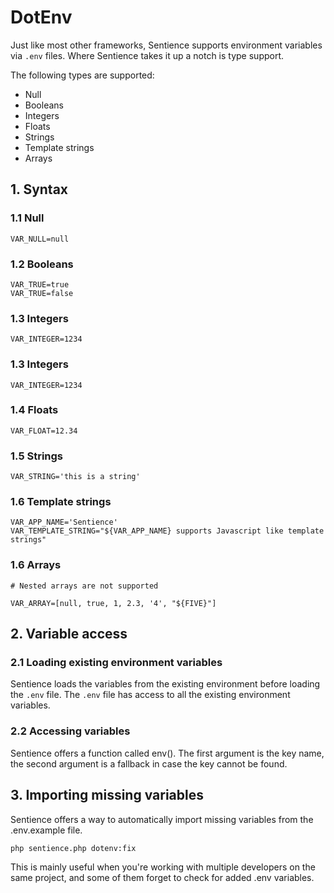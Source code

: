 # DotEnv

Just like most other frameworks, Sentience supports environment variables via `.env` files. Where Sentience takes it up a notch is type support.

The following types are supported:
- Null
- Booleans
- Integers
- Floats
- Strings
- Template strings
- Arrays

## 1. Syntax

### 1.1 Null
```
VAR_NULL=null
```

### 1.2 Booleans
```
VAR_TRUE=true
VAR_TRUE=false
```

### 1.3 Integers
```
VAR_INTEGER=1234
```

### 1.3 Integers
```
VAR_INTEGER=1234
```

### 1.4 Floats
```
VAR_FLOAT=12.34
```

### 1.5 Strings
```
VAR_STRING='this is a string'
```

### 1.6 Template strings
```
VAR_APP_NAME='Sentience'
VAR_TEMPLATE_STRING="${VAR_APP_NAME} supports Javascript like template strings"
```

### 1.6 Arrays
```
# Nested arrays are not supported

VAR_ARRAY=[null, true, 1, 2.3, '4', "${FIVE}"]
```

## 2. Variable access

### 2.1 Loading existing environment variables

Sentience loads the variables from the existing environment before loading the `.env` file. The `.env` file has access to all the existing environment variables.

### 2.2 Accessing variables

Sentience offers a function called env(). The first argument is the key name, the second argument is a fallback in case the key cannot be found.

## 3. Importing missing variables

Sentience offers a way to automatically import missing variables from the .env.example file.

```
php sentience.php dotenv:fix
```

This is mainly useful when you're working with multiple developers on the same project, and some of them forget to check for added .env variables.

